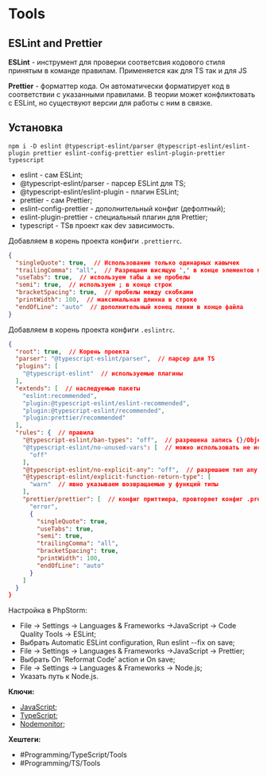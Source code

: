
# Tools

## ESLint and Prettier

**ESLint** - инструмент для проверки соответсвия кодового стиля принятым в команде правилам. Применяется как для TS так и для JS

**Prettier** - форматтер кода. Он автоматически форматирует код в соответствии с указанными правилами. В теории может конфликтовать с ESLint, но существуют версии для работы с ним в связке.

## Установка

```shell
npm i -D eslint @typescript-eslint/parser @typescript-eslint/eslint-plugin prettier eslint-config-prettier eslint-plugin-prettier typescript
```

- eslint - сам ESLint;
- @typescript-eslint/parser - парсер ESLint для TS;
- @typescript-eslint/eslint-plugin - плагин ESLint;
- prettier - сам Prettier;
- eslint-config-prettier - дополнительный конфиг (дефолтный);
- eslint-plugin-prettier - специальный плагин для Prettier;
- typescript - TSв проект как dev зависимость.

Добавляем в корень проекта конфиги `.prettierrc`.

```json
{  
  "singleQuote": true,  // Использование только одинарных кавычек
  "trailingComma": "all",  // Разрещаем висящую ',' в конце элементов массива
  "useTabs": true,  // используем табы а не пробелы
  "semi": true,  // используем ; в конце строк
  "bracketSpacing": true,  // пробелы между скобками
  "printWidth": 100,  // максимальная длинна в строке
  "endOfLine": "auto"  // дополнительный конец линии в конце файла
}
```

Добавляем в корень проекта конфиги `.eslintrc`.

```json
{  
  "root": true,  // Корень проекта
  "parser": "@typescript-eslint/parser",  // парсер для TS
  "plugins": [  
    "@typescript-eslint"  // используемые плагины
  ],  
  "extends": [  // наследуемые пакеты
    "eslint:recommended",  
    "plugin:@typescript-eslint/eslint-recommended",  
    "plugin:@typescript-eslint/recommended",  
    "plugin:prettier/recommended"  
  ],  
  "rules": {  // правила
    "@typescript-eslint/ban-types": "off",  // разрешена запись {}/Object для объектов
    "@typescript-eslint/no-unused-vars": [  // можно использовать не используемые кодом переменные
      "off"  
    ],  
    "@typescript-eslint/no-explicit-any": "off",  // разрешаем тип any
    "@typescript-eslint/explicit-function-return-type": [  
      "warn"  // явно указываем возвращаемые у функций типы
    ],  
    "prettier/prettier": [  // конфиг приттиера, провторяет конфиг .prettierrc
      "error",  
      {  
        "singleQuote": true,  
        "useTabs": true,  
        "semi": true,  
        "trailingComma": "all",  
        "bracketSpacing": true,  
        "printWidth": 100,  
        "endOfLine": "auto"  
      }  
    ]  
  }  
}
```

Настройка в PhpStorm:

- File -> Settings -> Languages & Frameworks ->JavaScript -> Code Quality Tools -> ESLint;
- Выбрать Automatic ESLint configuration, Run eslint --fix on save;
- File -> Settings -> Languages & Frameworks ->JavaScript -> Prettier;
-  Выбрать On 'Reformat Code' action и On save;
- File -> Settings -> Languages & Frameworks -> Node.js;
- Указать путь к Node.js.

**Ключи:**
- [JavaScript](javascript);
- [TypeScript](typescript);
- [Nodemonitor](nodemon);

**Хештеги:** 
- #Programming/TypeScript/Tools
- #Programming/TS/Tools
